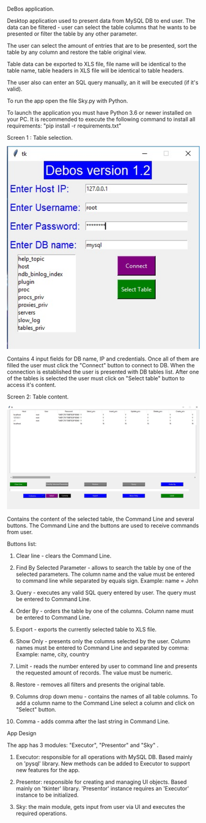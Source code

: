 DeBos application.

Desktop application used to present data from MySQL DB to end user.
The data can be filtered - user can select the table columns that he wants to be presented
or filter the table by any other parameter.

The user can select the amount of entries that are to be presented, sort the table
by any column and restore the table original view.

Table data can be exported to XLS file, file name will be identical to the table name,
table headers in XLS file will be identical to table headers.

The user also can enter an SQL query manually, an it will be executed (if it's valid).

To run the app open the file Sky.py with Python.

To launch the application you must have Python 3.6 or newer installed on your PC.
It is recommended to execute the following command to install all requirements:
"pip install -r requirements.txt"


Screen 1 : Table selection.

<img src="https://github.com/EvgeniyJeka/Debos/blob/master/Debos_screen_1.jpg" alt="Screenshot" width="800" />

Contains 4 input fields for DB name, IP and credentials.
Once all of them are filled the user must click the "Connect" button to connect to DB.
When the connection is established the user is presented with DB tables list.
After one of the tables is selected the user must click on "Select table" button to access it's content.

Screen 2: Table content.

<img src="https://github.com/EvgeniyJeka/Debos/blob/master/Debos_screen_2.jpg" alt="Screenshot" width="800" />

Contains the content of the selected table, the Command Line and several buttons.
The Command Line and the buttons are used to receive commands from user.

Buttons list:

1. Clear line - clears the Command Line.

2. Find By Selected Parameter - allows to search the table by one of the selected parameters.
The column name and the value must be entered to command line while separated by equals sign.
Example:  name = John

3. Query - executes any valid SQL query entered by user. The query must be entered to Command Line.

4. Order By - orders the table by one of the columns. Column name must be entered to Command Line.

5. Export - exports the currently selected table to XLS file.

6. Show Only - presents only the columns selected by the user. Column names must be entered to Command Line and separated by comma:
Example: name, city, country

7. Limit - reads the number entered by user to command line and presents the requested amount of records.
The value must be numeric.

8. Restore - removes all filters and presents the original table.

9. Columns drop down menu - contains the names of all table columns. To add a column name to the Command Line
select a column and click on "Select" button.

10. Comma - adds comma after the last string in Command Line.



App Design

The app has 3 modules: "Executor", "Presentor" and "Sky" .

1. Executor: responsible for all operations with MySQL DB. Based mainly on 'pysql' library.
   New methods can be added to Executor to support new features for the app.

2. Presentor: responsible for creating and managing UI objects. Based mainly on 'tkinter' library.
   'Presentor' instance requires an 'Executor' instance to be initialized.

3. Sky: the main module, gets input from user via UI and executes the required operations.
